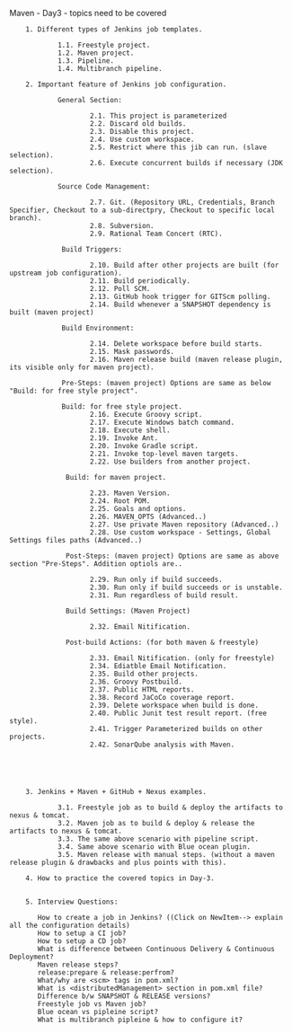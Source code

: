 Maven - Day3 - topics need to be covered

        1. Different types of Jenkins job templates.
        
                1.1. Freestyle project.
                1.2. Maven project.
                1.3. Pipeline.
                1.4. Multibranch pipeline.
        
        2. Important feature of Jenkins job configuration.
                
                General Section:

                        2.1. This project is parameterized
                        2.2. Discard old builds.
                        2.3. Disable this project.
                        2.4. Use custom workspace.
                        2.5. Restrict where this jib can run. (slave selection).
                        2.6. Execute concurrent builds if necessary (JDK selection).
                        
                Source Code Management:
                
                        2.7. Git. (Repository URL, Credentials, Branch Specifier, Checkout to a sub-directpry, Checkout to specific local branch).
                        2.8. Subversion. 
                        2.9. Rational Team Concert (RTC).
                
                 Build Triggers:
                 
                        2.10. Build after other projects are built (for upstream job configuration).
                        2.11. Build periodically.
                        2.12. Poll SCM.
                        2.13. GitHub hook trigger for GITScm polling.
                        2.14. Build whenever a SNAPSHOT dependency is built (maven project)
                        
                 Build Environment:
                        
                        2.14. Delete workspace before build starts.
                        2.15. Mask passwords.
                        2.16. Maven release build (maven release plugin, its visible only for maven project).
                 
                 Pre-Steps: (maven project) Options are same as below "Build: for free style project".
                 
                 Build: for free style project.
                        2.16. Execute Groovy script.
                        2.17. Execute Windows batch command.
                        2.18. Execute shell.
                        2.19. Invoke Ant.
                        2.20. Invoke Gradle script.
                        2.21. Invoke top-level maven targets.
                        2.22. Use builders from another project.
                   
                  Build: for maven project.
                        
                        2.23. Maven Version.
                        2.24. Root POM.
                        2.25. Goals and options.
                        2.26. MAVEN_OPTS (Advanced..)
                        2.27. Use private Maven repository (Advanced..)
                        2.28. Use custom workspace - Settings, Global Settings files paths (Advanced..)                        
                  
                  Post-Steps: (maven project) Options are same as above section "Pre-Steps". Addition optiols are..
                        
                        2.29. Run only if build succeeds.
                        2.30. Run only if build succeeds or is unstable.
                        2.31. Run regardless of build result.
                    
                  Build Settings: (Maven Project)
                        
                        2.32. Email Nitification.
                        
                  Post-build Actions: (for both maven & freestyle)
                        
                        2.33. Email Nitification. (only for freestyle)
                        2.34. Ediatble Email Notification.
                        2.35. Build other projects.
                        2.36. Groovy Postbuild.
                        2.37. Public HTML reports.
                        2.38. Record JaCoCo coverage report.
                        2.39. Delete workspace when build is done.
                        2.40. Public Junit test result report. (free style).
                        2.41. Trigger Parameterized builds on other projects.
                        2.42. SonarQube analysis with Maven.
                        
                        
                  
                
        
        3. Jenkins + Maven + GitHub + Nexus examples.
        
                3.1. Freestyle job as to build & deploy the artifacts to nexus & tomcat.
                3.2. Maven job as to build & deploy & release the artifacts to nexus & tomcat.
                3.3. The same above scenario with pipeline script.
                3.4. Same above scenario with Blue ocean plugin.
                3.5. Maven release with manual steps. (without a maven release plugin & drawbacks and plus points with this).

        4. How to practice the covered topics in Day-3.
        

        5. Interview Questions:
           
           How to create a job in Jenkins? ((Click on NewItem--> explain all the configuration details)
           How to setup a CI job?
           How to setup a CD job?
           What is difference between Continuous Delivery & Continuous Deployment?
           Maven release steps?
           release:prepare & release:perfrom?
           What/why are <scm> tags in pom.xml?
           What is <distributedManagement> section in pom.xml file?
           Difference b/w SNAPSHOT & RELEASE versions?
           Freestyle job vs Maven job?
           Blue ocean vs pipleine script?
           What is multibranch pipleine & how to configure it?
